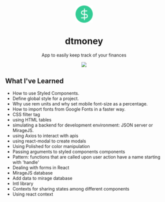 <p align="center">
  <img width="55": black" src="https://github.com/jbiers/dtmoney/blob/main/public/favicon.png" alt="logo">
</p>
<h1 align="center">dtmoney</h1>
<p align="center">App to easily keep track of your finances</p>
    <p align="center">             
<img src="https://img.shields.io/static/v1?label=License&message=MIT&color=33CC95&style=for-the-badge&logo=ghost"/>
 </p>                                                                                                                
 
                         
## What I've Learned
- How to use Styled Components.
- Define global style for a project.
- Why use rem units and why set mobile font-size as a percentage.
- How to import fonts from Google Fonts in a faster way.
- CSS filter tag
- using HTML tables
- simulating a backend for development environment: JSON server or MirageJS.
- using Axios to interact with apis
- using react-modal to create modals
- Using Polished for color manipulation
- Passing arguments to styled components components
- Pattern: functions that are called upon user action have a name starting with 'handle'
- Dealing with forms in React
- MirageJS database
- Add data to mirage database
- Intl library
- Contexts for sharing states among different components
- Using react context
